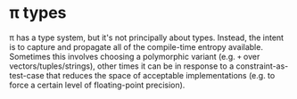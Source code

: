 # π types
π has a type system, but it's not principally about types. Instead, the intent is to capture and propagate all of the compile-time entropy available. Sometimes this involves choosing a polymorphic variant (e.g. `+` over vectors/tuples/strings), other times it can be in response to a constraint-as-test-case that reduces the space of acceptable implementations (e.g. to force a certain level of floating-point precision).
